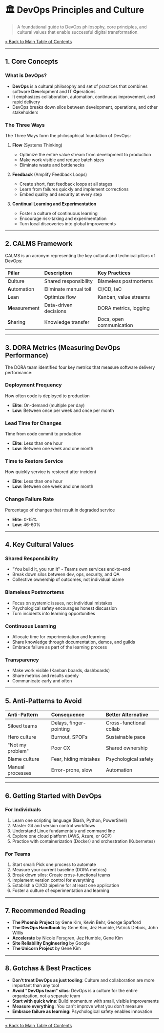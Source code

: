 # 🏛️ DevOps Principles and Culture

> A foundational guide to DevOps philosophy, core principles, and
cultural values that enable successful digital transformation.

[« Back to Main Table of Contents](../README.md)

---

## 1. Core Concepts

### What is DevOps?

* **DevOps** is a cultural philosophy and set of practices that
  combines software **Dev**elopment and IT **Op**erations
* It emphasizes collaboration, automation, continuous improvement,
  and rapid delivery
* DevOps breaks down silos between development, operations, and
  other stakeholders

### The Three Ways

The Three Ways form the philosophical foundation of DevOps:

1. **Flow** (Systems Thinking)
   * Optimize the entire value stream from development to production
   * Make work visible and reduce batch sizes
   * Eliminate waste and bottlenecks

2. **Feedback** (Amplify Feedback Loops)
   * Create short, fast feedback loops at all stages
   * Learn from failures quickly and implement corrections
   * Embed quality and security at every step

3. **Continual Learning and Experimentation**
   * Foster a culture of continuous learning
   * Encourage risk-taking and experimentation
   * Turn local discoveries into global improvements

---

## 2. CALMS Framework

CALMS is an acronym representing the key cultural and technical
pillars of DevOps:

| Pillar | Description | Key Practices |
| :--- | :--- | :--- |
| **C**ulture | Shared responsibility | Blameless postmortems |
| **A**utomation | Eliminate manual toil | CI/CD, IaC |
| **L**ean | Optimize flow | Kanban, value streams |
| **M**easurement | Data-driven decisions | DORA metrics, logging |
| **S**haring | Knowledge transfer | Docs, open communication |

---

## 3. DORA Metrics (Measuring DevOps Performance)

The DORA team identified four key metrics that measure
software delivery performance:

### Deployment Frequency

How often code is deployed to production

* **Elite**: On-demand (multiple per day)
* **Low**: Between once per week and once per month

### Lead Time for Changes

Time from code commit to production

* **Elite**: Less than one hour
* **Low**: Between one week and one month

### Time to Restore Service

How quickly service is restored after incident

* **Elite**: Less than one hour
* **Low**: Between one week and one month

### Change Failure Rate

Percentage of changes that result in degraded service

* **Elite**: 0-15%
* **Low**: 46-60%

---

## 4. Key Cultural Values

### Shared Responsibility

* "You build it, you run it" - Teams own services end-to-end
* Break down silos between dev, ops, security, and QA
* Collective ownership of outcomes, not individual blame

### Blameless Postmortems

* Focus on systemic issues, not individual mistakes
* Psychological safety encourages honest discussion
* Turn incidents into learning opportunities

### Continuous Learning

* Allocate time for experimentation and learning
* Share knowledge through documentation, demos, and guilds
* Embrace failure as part of the learning process

### Transparency

* Make work visible (Kanban boards, dashboards)
* Share metrics and results openly
* Communicate early and often

---

## 5. Anti-Patterns to Avoid

| Anti-Pattern | Consequence | Better Alternative |
| :--- | :--- | :--- |
| Siloed teams | Delays, finger-pointing | Cross-functional collab |
| Hero culture | Burnout, SPOFs | Sustainable pace |
| "Not my problem" | Poor CX | Shared ownership |
| Blame culture | Fear, hiding mistakes | Psychological safety |
| Manual processes | Error-prone, slow | Automation |

---

## 6. Getting Started with DevOps

### For Individuals

1. Learn one scripting language (Bash, Python, PowerShell)
2. Master Git and version control workflows
3. Understand Linux fundamentals and command line
4. Explore one cloud platform (AWS, Azure, or GCP)
5. Practice with containerization (Docker) and orchestration
   (Kubernetes)

### For Teams

1. Start small: Pick one process to automate
2. Measure your current baseline (DORA metrics)
3. Break down silos: Create cross-functional teams
4. Implement version control for everything
5. Establish a CI/CD pipeline for at least one application
6. Foster a culture of experimentation and learning

---

## 7. Recommended Reading

* **The Phoenix Project** by Gene Kim, Kevin Behr,
  George Spafford
* **The DevOps Handbook** by Gene Kim, Jez Humble,
  Patrick Debois, John Willis
* **Accelerate** by Nicole Forsgren, Jez Humble, Gene Kim
* **Site Reliability Engineering** by Google
* **The Unicorn Project** by Gene Kim

---

## 8. Gotchas & Best Practices

* **Don't treat DevOps as just tooling**: Culture and
  collaboration are more important than any tool
* **Avoid "DevOps team" silos**: DevOps is a culture for the
  entire organization, not a separate team
* **Start with quick wins**: Build momentum with small,
  visible improvements
* **Measure everything**: You can't improve what you don't
  measure
* **Embrace failure as learning**: Psychological safety
  enables innovation

---

[« Back to Main Table of Contents](../README.md)

